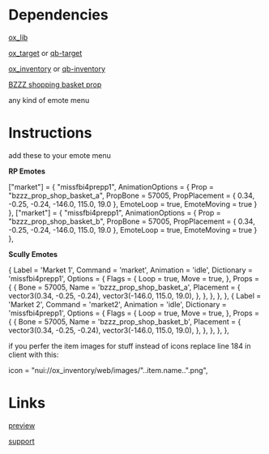 # Dependencies

[ox_lib](https://github.com/overextended/ox_lib)

[ox_target](https://github.com/overextended/ox_target) or [qb-target](https://github.com/qbcore-framework/qb-target)

[ox_inventory](https://github.com/overextended/ox_inventory) or [qb-inventory](https://github.com/qbcore-framework/qb-inventory)

[BZZZ shopping basket prop](https://bzzz.tebex.io/package/5580495)

any kind of emote menu

# Instructions

add these to your emote menu

**RP Emotes**


 ["market"] = {
        "missfbi4prepp1",
        AnimationOptions = {
            Prop = "bzzz_prop_shop_basket_a",
            PropBone = 57005,
            PropPlacement = {
                0.34, -0.25, -0.24, -146.0, 115.0, 19.0
            },
            EmoteLoop = true,
            EmoteMoving = true
        }
    },
["market"] = {
        "missfbi4prepp1",
        AnimationOptions = {
            Prop = "bzzz_prop_shop_basket_b",
            PropBone = 57005,
            PropPlacement = {
                0.34, -0.25, -0.24, -146.0, 115.0, 19.0
            },
            EmoteLoop = true,
            EmoteMoving = true
        }
    },


**Scully Emotes**

{
            Label = 'Market 1',
            Command = 'market',
            Animation = 'idle',
            Dictionary = 'missfbi4prepp1',
            Options = {
                Flags = {
                    Loop = true,
                    Move = true,
                },
                Props = {
                    {
                        Bone = 57005,
                        Name = 'bzzz_prop_shop_basket_a',
                        Placement = {
                            vector3(0.34, -0.25, -0.24),
                            vector3(-146.0, 115.0, 19.0),
                        },
                    },
                },
            },
        },
        {
            Label = 'Market 2',
            Command = 'market2',
            Animation = 'idle',
            Dictionary = 'missfbi4prepp1',
            Options = {
                Flags = {
                    Loop = true,
                    Move = true,
                },
                Props = {
                    {
                        Bone = 57005,
                        Name = 'bzzz_prop_shop_basket_b',
                        Placement = {
                            vector3(0.34, -0.25, -0.24),
                            vector3(-146.0, 115.0, 19.0),
                        },
                    },
                },
            },
        },

        


if you perfer the item images for stuff instead of icons replace line 184 in client with this: 

icon = "nui://ox_inventory/web/images/"..item.name..".png",

# Links
[preview](https://youtu.be/u3QC1gm0j6M)

[support](https://dsc.gg/tropicgalxy)
